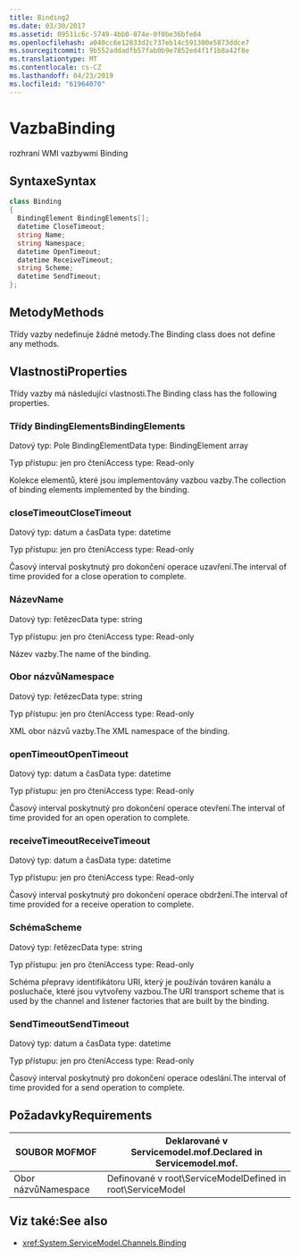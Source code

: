 ```yaml
---
title: Binding2
ms.date: 03/30/2017
ms.assetid: 09511c6c-5749-4bb0-874e-0f0be36bfe04
ms.openlocfilehash: a040cc6e12833d2c737eb14c591300e5873ddce7
ms.sourcegitcommit: 9b552addadfb57fab0b9e7852ed4f1f1b8a42f8e
ms.translationtype: MT
ms.contentlocale: cs-CZ
ms.lasthandoff: 04/23/2019
ms.locfileid: "61964070"
---
```

# <a name="binding"></a><span data-ttu-id="a7e26-102">Vazba</span><span class="sxs-lookup"><span data-stu-id="a7e26-102">Binding</span></span>
<span data-ttu-id="a7e26-103">rozhraní WMI vazby</span><span class="sxs-lookup"><span data-stu-id="a7e26-103">wmi Binding</span></span>  
  
## <a name="syntax"></a><span data-ttu-id="a7e26-104">Syntaxe</span><span class="sxs-lookup"><span data-stu-id="a7e26-104">Syntax</span></span>  
  
```csharp
class Binding  
{  
  BindingElement BindingElements[];  
  datetime CloseTimeout;  
  string Name;  
  string Namespace;  
  datetime OpenTimeout;  
  datetime ReceiveTimeout;  
  string Scheme;  
  datetime SendTimeout;  
};  
```  
  
## <a name="methods"></a><span data-ttu-id="a7e26-105">Metody</span><span class="sxs-lookup"><span data-stu-id="a7e26-105">Methods</span></span>  
 <span data-ttu-id="a7e26-106">Třídy vazby nedefinuje žádné metody.</span><span class="sxs-lookup"><span data-stu-id="a7e26-106">The Binding class does not define any methods.</span></span>  
  
## <a name="properties"></a><span data-ttu-id="a7e26-107">Vlastnosti</span><span class="sxs-lookup"><span data-stu-id="a7e26-107">Properties</span></span>  
 <span data-ttu-id="a7e26-108">Třídy vazby má následující vlastnosti.</span><span class="sxs-lookup"><span data-stu-id="a7e26-108">The Binding class has the following properties.</span></span>  
  
### <a name="bindingelements"></a><span data-ttu-id="a7e26-109">Třídy BindingElements</span><span class="sxs-lookup"><span data-stu-id="a7e26-109">BindingElements</span></span>  
 <span data-ttu-id="a7e26-110">Datový typ: Pole BindingElement</span><span class="sxs-lookup"><span data-stu-id="a7e26-110">Data type: BindingElement array</span></span>  
  
 <span data-ttu-id="a7e26-111">Typ přístupu: jen pro čtení</span><span class="sxs-lookup"><span data-stu-id="a7e26-111">Access type: Read-only</span></span>  
  
 <span data-ttu-id="a7e26-112">Kolekce elementů, které jsou implementovány vazbou vazby.</span><span class="sxs-lookup"><span data-stu-id="a7e26-112">The collection of binding elements implemented by the binding.</span></span>  
  
### <a name="closetimeout"></a><span data-ttu-id="a7e26-113">closeTimeout</span><span class="sxs-lookup"><span data-stu-id="a7e26-113">CloseTimeout</span></span>  
 <span data-ttu-id="a7e26-114">Datový typ: datum a čas</span><span class="sxs-lookup"><span data-stu-id="a7e26-114">Data type: datetime</span></span>  
  
 <span data-ttu-id="a7e26-115">Typ přístupu: jen pro čtení</span><span class="sxs-lookup"><span data-stu-id="a7e26-115">Access type: Read-only</span></span>  
  
 <span data-ttu-id="a7e26-116">Časový interval poskytnutý pro dokončení operace uzavření.</span><span class="sxs-lookup"><span data-stu-id="a7e26-116">The interval of time provided for a close operation to complete.</span></span>  
  
### <a name="name"></a><span data-ttu-id="a7e26-117">Název</span><span class="sxs-lookup"><span data-stu-id="a7e26-117">Name</span></span>  
 <span data-ttu-id="a7e26-118">Datový typ: řetězec</span><span class="sxs-lookup"><span data-stu-id="a7e26-118">Data type: string</span></span>  
  
 <span data-ttu-id="a7e26-119">Typ přístupu: jen pro čtení</span><span class="sxs-lookup"><span data-stu-id="a7e26-119">Access type: Read-only</span></span>  
  
 <span data-ttu-id="a7e26-120">Název vazby.</span><span class="sxs-lookup"><span data-stu-id="a7e26-120">The name of the binding.</span></span>  
  
### <a name="namespace"></a><span data-ttu-id="a7e26-121">Obor názvů</span><span class="sxs-lookup"><span data-stu-id="a7e26-121">Namespace</span></span>  
 <span data-ttu-id="a7e26-122">Datový typ: řetězec</span><span class="sxs-lookup"><span data-stu-id="a7e26-122">Data type: string</span></span>  
  
 <span data-ttu-id="a7e26-123">Typ přístupu: jen pro čtení</span><span class="sxs-lookup"><span data-stu-id="a7e26-123">Access type: Read-only</span></span>  
  
 <span data-ttu-id="a7e26-124">XML obor názvů vazby.</span><span class="sxs-lookup"><span data-stu-id="a7e26-124">The XML namespace of the binding.</span></span>  
  
### <a name="opentimeout"></a><span data-ttu-id="a7e26-125">openTimeout</span><span class="sxs-lookup"><span data-stu-id="a7e26-125">OpenTimeout</span></span>  
 <span data-ttu-id="a7e26-126">Datový typ: datum a čas</span><span class="sxs-lookup"><span data-stu-id="a7e26-126">Data type: datetime</span></span>  
  
 <span data-ttu-id="a7e26-127">Typ přístupu: jen pro čtení</span><span class="sxs-lookup"><span data-stu-id="a7e26-127">Access type: Read-only</span></span>  
  
 <span data-ttu-id="a7e26-128">Časový interval poskytnutý pro dokončení operace otevření.</span><span class="sxs-lookup"><span data-stu-id="a7e26-128">The interval of time provided for an open operation to complete.</span></span>  
  
### <a name="receivetimeout"></a><span data-ttu-id="a7e26-129">receiveTimeout</span><span class="sxs-lookup"><span data-stu-id="a7e26-129">ReceiveTimeout</span></span>  
 <span data-ttu-id="a7e26-130">Datový typ: datum a čas</span><span class="sxs-lookup"><span data-stu-id="a7e26-130">Data type: datetime</span></span>  
  
 <span data-ttu-id="a7e26-131">Typ přístupu: jen pro čtení</span><span class="sxs-lookup"><span data-stu-id="a7e26-131">Access type: Read-only</span></span>  
  
 <span data-ttu-id="a7e26-132">Časový interval poskytnutý pro dokončení operace obdržení.</span><span class="sxs-lookup"><span data-stu-id="a7e26-132">The interval of time provided for a receive operation to complete.</span></span>  
  
### <a name="scheme"></a><span data-ttu-id="a7e26-133">Schéma</span><span class="sxs-lookup"><span data-stu-id="a7e26-133">Scheme</span></span>  
 <span data-ttu-id="a7e26-134">Datový typ: řetězec</span><span class="sxs-lookup"><span data-stu-id="a7e26-134">Data type: string</span></span>  
  
 <span data-ttu-id="a7e26-135">Typ přístupu: jen pro čtení</span><span class="sxs-lookup"><span data-stu-id="a7e26-135">Access type: Read-only</span></span>  
  
 <span data-ttu-id="a7e26-136">Schéma přepravy identifikátoru URI, který je používán továren kanálu a posluchače, které jsou vytvořeny vazbou.</span><span class="sxs-lookup"><span data-stu-id="a7e26-136">The URI transport scheme that is used by the channel and listener factories that are built by the binding.</span></span>  
  
### <a name="sendtimeout"></a><span data-ttu-id="a7e26-137">SendTimeout</span><span class="sxs-lookup"><span data-stu-id="a7e26-137">SendTimeout</span></span>  
 <span data-ttu-id="a7e26-138">Datový typ: datum a čas</span><span class="sxs-lookup"><span data-stu-id="a7e26-138">Data type: datetime</span></span>  
  
 <span data-ttu-id="a7e26-139">Typ přístupu: jen pro čtení</span><span class="sxs-lookup"><span data-stu-id="a7e26-139">Access type: Read-only</span></span>  
  
 <span data-ttu-id="a7e26-140">Časový interval poskytnutý pro dokončení operace odeslání.</span><span class="sxs-lookup"><span data-stu-id="a7e26-140">The interval of time provided for a send operation to complete.</span></span>  
  
## <a name="requirements"></a><span data-ttu-id="a7e26-141">Požadavky</span><span class="sxs-lookup"><span data-stu-id="a7e26-141">Requirements</span></span>  
  
|<span data-ttu-id="a7e26-142">SOUBOR MOF</span><span class="sxs-lookup"><span data-stu-id="a7e26-142">MOF</span></span>|<span data-ttu-id="a7e26-143">Deklarované v Servicemodel.mof.</span><span class="sxs-lookup"><span data-stu-id="a7e26-143">Declared in Servicemodel.mof.</span></span>|  
|---------|-----------------------------------|  
|<span data-ttu-id="a7e26-144">Obor názvů</span><span class="sxs-lookup"><span data-stu-id="a7e26-144">Namespace</span></span>|<span data-ttu-id="a7e26-145">Definované v root\ServiceModel</span><span class="sxs-lookup"><span data-stu-id="a7e26-145">Defined in root\ServiceModel</span></span>|  
  
## <a name="see-also"></a><span data-ttu-id="a7e26-146">Viz také:</span><span class="sxs-lookup"><span data-stu-id="a7e26-146">See also</span></span>

- <xref:System.ServiceModel.Channels.Binding>
